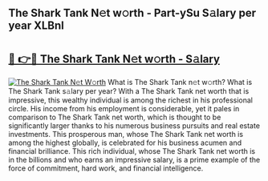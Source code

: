 ## The Shark Tank N𝚎t w𝚘rth - Part-ySu S𝚊lary per year XLBnl

# <h2><a href="http://gc1rq2z.nevu.top/?p=The+Shark+Tank">🔗 👉🔴 The Shark Tank N𝚎t w𝚘rth - S𝚊lary</a></h2>

[![The Shark Tank N𝚎t W𝚘rth](https://i.imgur.com/Oavwk0R.jpeg)](http://gc1rq2z.nevu.top/?p=The+Shark+Tank)
What is The Shark Tank n𝚎t w𝚘rth? What is The Shark Tank s𝚊lary per year?
With a The Shark Tank net worth that is impressive, this wealthy individual is among the richest in his professional circle. His income from his employment is considerable, yet it pales in comparison to The Shark Tank net worth, which is thought to be significantly larger thanks to his numerous business pursuits and real estate investments. This prosperous man, whose The Shark Tank net worth is among the highest globally, is celebrated for his business acumen and financial brilliance. This rich individual, whose The Shark Tank net worth is in the billions and who earns an impressive salary, is a prime example of the force of commitment, hard work, and financial intelligence.
